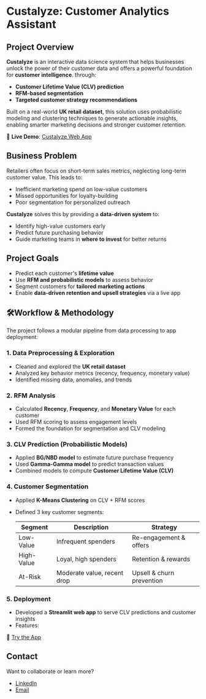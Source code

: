 
# Custalyze: Customer Analytics Assistant

## Project Overview

**Custalyze** is an interactive data science system that helps businesses unlock the power of their customer data and offers a powerful foundation for **customer intelligence**. through:


* **Customer Lifetime Value (CLV) prediction**
* **RFM-based segmentation**
* **Targeted customer strategy recommendations**

Built on a real-world **UK retail dataset**, this solution uses probabilistic modeling and clustering techniques to generate actionable insights, enabling smarter marketing decisions and stronger customer retention.

🔗 **Live Demo**: [Custalyze Web App](https://customer-analytics-assistant-urzknsdg8udnsjm9x4efhd.streamlit.app/)


## Business Problem

Retailers often focus on short-term sales metrics, neglecting long-term customer value. This leads to:

* Inefficient marketing spend on low-value customers
* Missed opportunities for loyalty-building
* Poor segmentation for personalized outreach

**Custalyze** solves this by providing a **data-driven system** to:

* Identify high-value customers early
* Predict future purchasing behavior
* Guide marketing teams in **where to invest** for better returns


## Project Goals

* Predict each customer's **lifetime value**
* Use **RFM and probabilistic models** to assess behavior
* Segment customers for **tailored marketing actions**
* Enable **data-driven retention and upsell strategies** via a live app


## 🛠Workflow & Methodology

The project follows a modular pipeline from data processing to app deployment:

### 1. Data Preprocessing & Exploration

* Cleaned and explored the **UK retail dataset**
* Analyzed key behavior metrics (recency, frequency, monetary value)
* Identified missing data, anomalies, and trends

### 2. RFM Analysis

* Calculated **Recency**, **Frequency**, and **Monetary Value** for each customer
* Used RFM scoring to assess engagement levels
* Formed the foundation for segmentation and CLV modeling

### 3. CLV Prediction (Probabilistic Models)

* Applied **BG/NBD model** to estimate future purchase frequency
* Used **Gamma-Gamma model** to predict transaction values
* Combined models to compute **Customer Lifetime Value (CLV)**

### 4. Customer Segmentation

* Applied **K-Means Clustering** on CLV + RFM scores
* Defined 3 key customer segments:

  | Segment    | Description                 | Strategy                  |
  | ---------- | --------------------------- | ------------------------- |
  | Low-Value  | Infrequent spenders         | Re-engagement & offers    |
  | High-Value | Loyal, high spenders        | Retention & rewards       |
  | At-Risk    | Moderate value, recent drop | Upsell & churn prevention |

### 5. Deployment

* Developed a **Streamlit web app** to serve CLV predictions and customer insights
* Features:

🔗 [Try the App](https://customer-analytics-assistant-urzknsdg8udnsjm9x4efhd.streamlit.app/)


## Contact

Want to collaborate or learn more?

* [LinkedIn](https://www.linkedin.com/in/hadeel-als)
* [Email](mailto:alsaadonhadeel@gmail.com)


